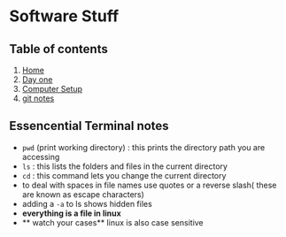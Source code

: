 # Software Stuff

## Table of contents
1. [Home](README.md)
1. [Day one](markdown.md)
1. [Computer Setup](computer-setup.md)
1. [git notes](git-github.md)

## Essencential Terminal notes

- `pwd` (print working directory) : this prints the directory path you are accessing
- `ls` : this lists the folders and files in the current directory
- `cd` : this command lets you change the current directory
- to deal with spaces in file names use quotes or a reverse slash( these are known as escape characters)
- adding a `-a` to ls shows hidden files
- **everything is a file in linux**
- ** watch your cases** linux is also case sensitive

